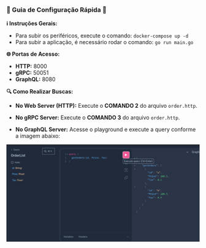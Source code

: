 ### 🚀 Guia de Configuração Rápida 🚀

**ℹ️ Instruções Gerais:**
- Para subir os periféricos, execute o comando: `docker-compose up -d`
- Para subir a aplicação, é necessário rodar o comando: `go run main.go`


**🌐 Portas de Acesso:**
- **HTTP:** 8000
- **gRPC:** 50051
- **GraphQL:** 8080

**🔍 Como Realizar Buscas:**
- **No Web Server (HTTP):**
  Execute o **COMANDO 2** do arquivo `order.http`.

- **No gRPC Server:**
  Execute o **COMANDO 3** do arquivo `order.http`.

- **No GraphQL Server:**
  Acesse o playground e execute a query conforme a imagem abaixo:

![img.png](img.png)

